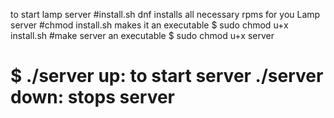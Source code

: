 to start lamp server
#install.sh dnf installs all necessary rpms for you Lamp server
#chmod install.sh makes it an executable
$ sudo chmod u+x install.sh
#make server an executable
$ sudo chmod u+x server
# $ ./server up: to start server ./server down: stops server


